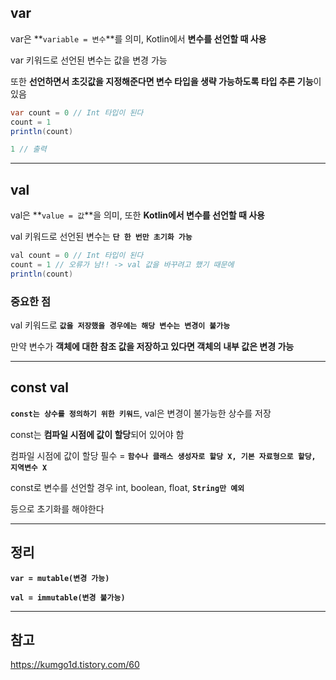 ## var

var은 **`variable = 변수`**를 의미, Kotlin에서 **변수를 선언할 때 사용**

var 키워드로 선언된 변수는 값을 변경 가능

또한 **선언하면서 초깃값을 지정해준다면 변수 타입을 생략 가능하도록 타입 추론 기능**이 있음

```java
var count = 0 // Int 타입이 된다
count = 1
println(count)

1 // 출력
```

---

## val

val은 **`value = 값`**을 의미, 또한 **Kotlin에서 변수를 선언할 때 사용**

val 키워드로 선언된 변수는 **`단 한 번만 초기화 가능`**

```java
val count = 0 // Int 타입이 된다
count = 1 // 오류가 남!! -> val 값을 바꾸려고 했기 때문에
println(count)
```

### 중요한 점

val 키워드로 **`값을 저장했을 경우에는 해당 변수는 변경이 불가능`**

만약 변수가 **객체에 대한 참조 값을 저장하고 있다면 객체의 내부 값은 변경 가능**

---

## const val

**`const는 상수를 정의하기 위한 키워드`**, val은 변경이 불가능한 상수를 저장

const는 **컴파일 시점에 값이 할당**되어 있어야 함

컴파일 시점에 값이 할당 필수 = **`함수나 클래스 생성자로 할당 X, 기본 자료형으로 할당, 지역변수 X`**

const로 변수를 선언할 경우 int, boolean, float, **`String만 예외`**

등으로 초기화를 해야한다

---

## 정리

**`var = mutable(변경 가능)`**

**`val = immutable(변경 불가능)`**

---

## 참고
https://kumgo1d.tistory.com/60
